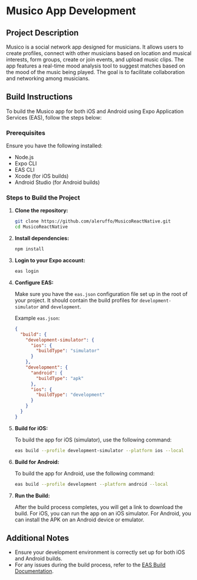 # Musico App Development

## Project Description

Musico is a social network app designed for musicians. It allows users to create profiles, connect with other musicians based on location and musical interests, form groups, create or join events, and upload music clips. The app features a real-time mood analysis tool to suggest matches based on the mood of the music being played. The goal is to facilitate collaboration and networking among musicians.

## Build Instructions

To build the Musico app for both iOS and Android using Expo Application Services (EAS), follow the steps below:

### Prerequisites

Ensure you have the following installed:

- Node.js
- Expo CLI
- EAS CLI
- Xcode (for iOS builds)
- Android Studio (for Android builds)

### Steps to Build the Project

1. **Clone the repository:**

   ```bash
   git clone https://github.com/aleruffo/MusicoReactNative.git
   cd MusicoReactNative
   ```

2. **Install dependencies:**

   ```bash
   npm install
   ```

3. **Login to your Expo account:**

   ```bash
   eas login
   ```

4. **Configure EAS:**

   Make sure you have the `eas.json` configuration file set up in the root of your project. It should contain the build profiles for `development-simulator` and `development`.

   Example `eas.json`:

   ```json
   {
     "build": {
       "development-simulator": {
         "ios": {
           "buildType": "simulator"
         }
       },
       "development": {
         "android": {
           "buildType": "apk"
         },
         "ios": {
           "buildType": "development"
         }
       }
     }
   }
   ```

5. **Build for iOS:**

   To build the app for iOS (simulator), use the following command:

   ```bash
   eas build --profile development-simulator --platform ios --local
   ```

6. **Build for Android:**

   To build the app for Android, use the following command:

   ```bash
   eas build --profile development --platform android --local
   ```

7. **Run the Build:**

   After the build process completes, you will get a link to download the build. For iOS, you can run the app on an iOS simulator. For Android, you can install the APK on an Android device or emulator.

## Additional Notes

- Ensure your development environment is correctly set up for both iOS and Android builds.
- For any issues during the build process, refer to the [EAS Build Documentation](https://docs.expo.dev/build/introduction/).
